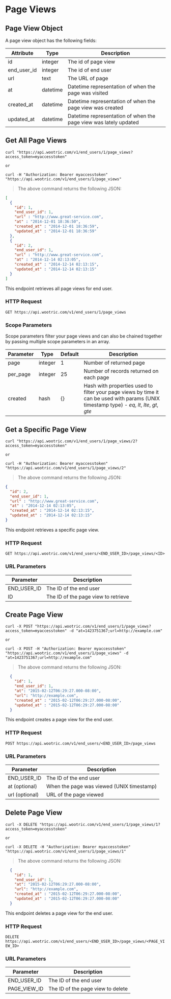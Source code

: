 # Page Views

## Page View Object

A page view object has the following fields:

Attribute | Type | Description
--------- | ------- | -----------
id | integer | The id of page view
end_user_id | integer |  The id of end user
url | text | The URL of page
at | datetime | Datetime representation of when the page was visited
created_at | datetime |  Datetime representation of when the page view was created
updated_at | datetime |  Datetime representation of when the page view was lately updated

## Get All Page Views

```shell
curl "https://api.wootric.com/v1/end_users/1/page_views?access_token=myaccesstoken"

or

curl -H "Authorization: Bearer myaccesstoken" "https://api.wootric.com/v1/end_users/1/page_views"
```

> The above command returns the following JSON:

```json
[
  {
    "id": 1,
    "end_user_id": 1,
    "url" : "http://www.great-service.com",
    "at" : "2014-12-01 18:36:50",
    "created_at" : "2014-12-01 18:36:59",
    "updated_at" : "2014-12-01 18:36:59"
  },
  {
    "id": 2,
    "end_user_id": 1,
    "url" : "http://www.great-service.com",
    "at" : "2014-12-14 02:13:05",
    "created_at" : "2014-12-14 02:13:15",
    "updated_at" : "2014-12-14 02:13:15"
  }
]
```

This endpoint retrieves all page views for end user.

### HTTP Request

`GET https://api.wootric.com/v1/end_users/1/page_views`

### Scope Parameters

Scope parameters filter your page views and can also be chained together by passing multiple scope parameters in an array.

Parameter | Type | Default | Description
--------- | ------- | ------- | -----
page | integer | 1 | Number of returned page
per_page | integer | 25 | Number of records returned on each page
created | hash | {} | Hash with properties used to filter your page views by time it can be used with params (UNIX timestamp type) -  *eq*, *lt*, *lte*, *gt*, *gte*

## Get a Specific Page View

```shell
curl "https://api.wootric.com/v1/end_users/1/page_views/2?access_token=myaccesstoken"

or

curl -H "Authorization: Bearer myaccesstoken" "https://api.wootric.com/v1/end_users/1/page_views/2"
```

> The above command returns the following JSON:

```json
{
  "id": 2,
  "end_user_id": 1,
  "url" : "http://www.great-service.com",
  "at" : "2014-12-14 02:13:05",
  "created_at" : "2014-12-14 02:13:15",
  "updated_at" : "2014-12-14 02:13:15"
}
```

This endpoint retrieves a specific page view.

### HTTP Request

`GET https://api.wootric.com/v1/end_users/<END_USER_ID>/page_views/<ID>`

### URL Parameters

Parameter | Description
--------- | -----------
END_USER_ID | The ID of the end user
ID | The ID of the page view to retrieve

## Create Page View

```shell
curl -X POST "https://api.wootric.com/v1/end_users/1/page_views?access_token=myaccesstoken" -d "at=1423751367;url=http://example.com"

or

curl -X POST -H "Authorization: Bearer myaccesstoken" "https://api.wootric.com/v1/end_users/1/page_views" -d "at=1423751367;url=http://example.com"
```

> The above command returns the following JSON:

```json
  {
    "id": 1,
    "end_user_id": 1,
    "at": "2015-02-12T06:29:27.000-08:00",
    "url": "http://example.com",
    "created_at" : "2015-02-12T06:29:27.000-08:00",
    "updated_at" : "2015-02-12T06:29:27.000-08:00"
  }
```

This endpoint creates a page view for the end user.

### HTTP Request

`POST https://api.wootric.com/v1/end_users/<END_USER_ID>/page_views`

### URL Parameters

Parameter | Description
--------- | -----------
END_USER_ID | The ID of the end user
at (optional) | When the page was viewed (UNIX timestamp)
url (optional) | URL of the page viewed

## Delete Page View

```shell
curl -X DELETE "https://api.wootric.com/v1/end_users/1/page_views/1?access_token=myaccesstoken"

or

curl -X DELETE -H "Authorization: Bearer myaccesstoken" "https://api.wootric.com/v1/end_users/1/page_views/1"
```

> The above command returns the following JSON:

```json
  {
    "id": 1,
    "end_user_id": 1,
    "at": "2015-02-12T06:29:27.000-08:00",
    "url": "http://example.com",
    "created_at" : "2015-02-12T06:29:27.000-08:00",
    "updated_at" : "2015-02-12T06:29:27.000-08:00"
  }
```

This endpoint deletes a page view for the end user.

### HTTP Request

`DELETE https://api.wootric.com/v1/end_users/<END_USER_ID>/page_views/<PAGE_VIEW_ID>`

### URL Parameters

Parameter | Description
--------- | -----------
END_USER_ID | The ID of the end user
PAGE_VIEW_ID | The ID of the page view to delete
